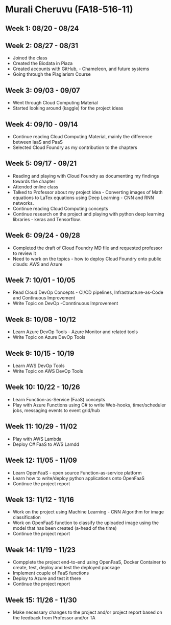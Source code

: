 # Murali Cheruvu (FA18-516-11)

## Week 1: 08/20 - 08/24


## Week 2: 08/27 - 08/31
- Joined the class
- Created the Biodata in Piaza
- Created accounts with GitHub, - Chameleon, and future systems
- Going through the Plagiarism Course


## Week 3: 09/03 - 09/07
- Went through Cloud Computing Material
- Started looking around (kaggle) for the project ideas

## Week 4: 09/10 - 09/14
- Continue reading Cloud Computing Material, mainly the difference between IaaS and PaaS
- Selected Cloud Foundry as my contribution to the chapters

## Week 5: 09/17 - 09/21
- Reading and playing with Cloud Foundry as documenting my findings towards the chapter
- Attended online class
- Talked to Professor about my project idea - Converting images of Math equations to LaTex equations using Deep Learning - CNN and RNN networks.
- Continue reading Cloud Computing concepts
- Continue research on the project and playing with python deep learning libraries - keras and Tensorflow.

## Week 6: 09/24 - 09/28
- Completed the draft of Cloud Foundry MD file and requested professor to review it
- Need to work on the topics - how to deploy Cloud Foundry onto public clouds: AWS and Azure

## Week 7: 10/01 - 10/05
- Read Cloud DevOp Concepts - CI/CD pipelines, Infrastructure-as-Code and Continuous Improvement
- Write Topic on DevOp -Conntinuous Improvement

## Week 8: 10/08 - 10/12
- Learn Azure DevOp Tools - Azure Monitor and related tools
- Write Topic on Azure DevOp Tools

## Week 9: 10/15 - 10/19
- Learn AWS DevOp Tools
- Write Topic on AWS DevOp Tools

## Week 10: 10/22 - 10/26
- Learn Function-as-Service (FaaS) concepts
- Play with Azure Functions using C# to write Web-hooks, timer/scheduler jobs, messaging events to event grid/hub

## Week 11: 10/29 - 11/02
- Play with AWS Lambda
- Deploy C# FaaS to AWS Lamdd

## Week 12: 11/05 - 11/09
- Learn OpenFaaS - open source Function-as-service platform
- Learn how to write/deploy python applications onto OpenFaaS
- Continue the project report

## Week 13: 11/12 - 11/16
- Work on the project using Machine Learning - CNN Algorithm for image classification
- Work on OpenFaaS function to classify the uploaded image using the model that has been created (a-head of the time)
- Continue the project report

## Week 14: 11/19 - 11/23
- Compplete the project end-to-end using OpenFaaS, Docker Container to create, test, deploy and test the deployed package
- Implement couple of FaaS functions
- Deploy to Azure and test it there
- Continue the project report

## Week 15: 11/26 - 11/30
 - Make necessary changes to the project and/or project report based on the feedback from Professor and/or TA


